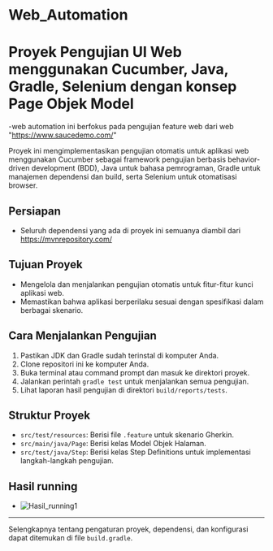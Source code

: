 # Web_Automation

# Proyek Pengujian UI Web menggunakan Cucumber, Java, Gradle, Selenium dengan konsep Page Objek Model
-web automation ini berfokus pada pengujian feature web  dari web "https://www.saucedemo.com/"

Proyek ini mengimplementasikan pengujian otomatis untuk aplikasi web menggunakan Cucumber sebagai framework pengujian berbasis behavior-driven development (BDD), Java untuk bahasa pemrograman, Gradle untuk manajemen dependensi dan build, serta Selenium untuk otomatisasi browser.

## Persiapan
- Seluruh dependensi yang ada di proyek ini semuanya diambil dari https://mvnrepository.com/

## Tujuan Proyek
- Mengelola dan menjalankan pengujian otomatis untuk fitur-fitur kunci aplikasi web.
- Memastikan bahwa aplikasi berperilaku sesuai dengan spesifikasi dalam berbagai skenario.

## Cara Menjalankan Pengujian
1. Pastikan JDK dan Gradle sudah terinstal di komputer Anda.
2. Clone repositori ini ke komputer Anda.
3. Buka terminal atau command prompt dan masuk ke direktori proyek.
4. Jalankan perintah `gradle test` untuk menjalankan semua pengujian.
5. Lihat laporan hasil pengujian di direktori `build/reports/tests`.

## Struktur Proyek
- `src/test/resources`: Berisi file `.feature` untuk skenario Gherkin.
- `src/main/java/Page`: Berisi kelas Model Objek Halaman.
- `src/test/java/Step`: Berisi kelas Step Definitions untuk implementasi langkah-langkah pengujian.

## Hasil running 
- ![Hasil_running1](https://github.com/YusgarRisaldiYusup/Api_Web_Automation/blob/main/idea64_Ljkaguoa9X.png)



---

Selengkapnya tentang pengaturan proyek, dependensi, dan konfigurasi dapat ditemukan di file `build.gradle`.
